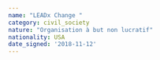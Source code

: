```yaml
---
name: "LEADx Change "
category: civil_society
nature: "Organisation à but non lucratif"
nationality: USA
date_signed: '2018-11-12'
---
```

    